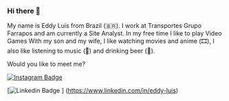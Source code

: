 ### Hi there 👋
My name is Eddy Luis from Brazil (🇧🇷). I work at Transportes Grupo Farrapos and am currently a Site Analyst.
In my free time I like to play Video Games With my son and my wife, I like watching movies and anime (🎞️), I also like listening to music (🎵) and drinking beer (🍺).


Would you like to meet me?


[![Instagram Badge](https://img.shields.io/badge/Instagram-E4405F?style=for-the-badge&logo=instagram&logoColor=white&link=https://www.instagram.com/eddyluisperes)](https://www.instagram.com/eddyluisperes)

[![Linkedin Badge](https://img.shields.io/badge/LinkedIn-0077B5?style=for-the-badge&logo=linkedin&logoColor=white&link=https://www.linkedin.com/in/eddy-luis-7663b0242
) ] (https://www.linkedin.com/in/eddy-luis)

<!--
**Edson4444/Edson4444** is a ✨ _special_ ✨ repository because its `README.md` (this file) appears on your GitHub profile.

Here are some ideas to get you started:

- 🔭 I’m currently working on ...
- 🌱 I’m currently learning ...
- 👯 I’m looking to collaborate on ...
- 🤔 I’m looking for help with ...
- 💬 Ask me about ...
- 📫 How to reach me: ...
- 😄 Pronouns: ...
- ⚡ Fun fact: ...
-->
